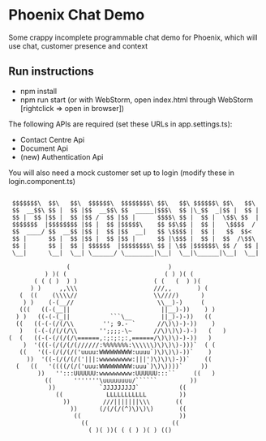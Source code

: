 # Phoenix Chat Demo
Some crappy incomplete programmable chat demo for Phoenix, which will use chat, customer presence and context

## Run instructions
- npm install
- npm run start (or with WebStorm, open index.html through WebStorm [rightclick => open in browser])

The following APIs are required (set these URLs in app.settings.ts): 
- Contact Centre Api
- Document Api
- (new) Authentication Api

You will also need a mock customer set up to login (modify these in login.component.ts)

```Phoenix-fuck-yeah

 $$$$$$$\  $$\   $$\  $$$$$$\  $$$$$$$$\ $$\   $$\ $$$$$$\ $$\   $$\ 		
 $$  __$$\ $$ |  $$ |$$  __$$\ $$  _____|$$$\  $$ |\_$$  _|$$ |  $$ |		
 $$ |  $$ |$$ |  $$ |$$ /  $$ |$$ |      $$$$\ $$ |  $$ |  \$$\ $$  |		
 $$$$$$$  |$$$$$$$$ |$$ |  $$ |$$$$$\    $$ $$\$$ |  $$ |   \$$$$  / 		
 $$  ____/ $$  __$$ |$$ |  $$ |$$  __|   $$ \$$$$ |  $$ |   $$  $$<  		
 $$ |      $$ |  $$ |$$ |  $$ |$$ |      $$ |\$$$ |  $$ |  $$  /\$$\ 		
 $$ |      $$ |  $$ | $$$$$$  |$$$$$$$$\ $$ | \$$ |$$$$$$\ $$ /  $$ |		
 \__|      \__|  \__| \______/ \________|\__|  \__|\______|\__|  \__|

                (                           )
          ) )( (                           ( ) )( (
       ( ( ( )  ) )                     ( (   (  ) )(
      ) )     ,,\\\                     ///,,       ) (
   (  ((    (\\\\//                     \\////)      )
    ) )    (-(__//                       \\__)-)     (
   (((   ((-(__||                         ||__)-))    ) )
  ) )   ((-(-(_||           ```\__        ||_)-)-))   ((
  ((   ((-(-(/(/\\        ''; 9.- `      //\)\)-)-))    )
   )   (-(-(/(/(/\\      '';;;;-\~      //\)\)\)-)-)   (   )
(  (   ((-(-(/(/(/\======,:;:;:;:,======/\)\)\)-)-))   )
    )  '(((-(/(/(/(//////:%%%%%%%:\\\\\\)\)\)\)-)))`  ( (
   ((   '((-(/(/(/('uuuu:WWWWWWWWW:uuuu`)\)\)\)-))`    )
     ))  '((-(/(/(/('|||:wwwwwwwww:|||')\)\)\)-))`    ((
  (   ((   '((((/(/('uuu:WWWWWWWWW:uuu`)\)\))))`     ))
        ))   '':::UUUUUU:wwwwwwwww:UUUUUU:::``     ((   )
          ((      '''''''\uuuuuuuu/``````         ))
           ))            `JJJJJJJJJ`           ((
             ((            LLLLLLLLLLL         ))
               ))         ///|||||||\\\       ((
                 ))      (/(/(/(^)\)\)\)       ((
                  ((                           ))
                    ((                       ((
                      ( )( ))( ( ( ) )( ) (()
